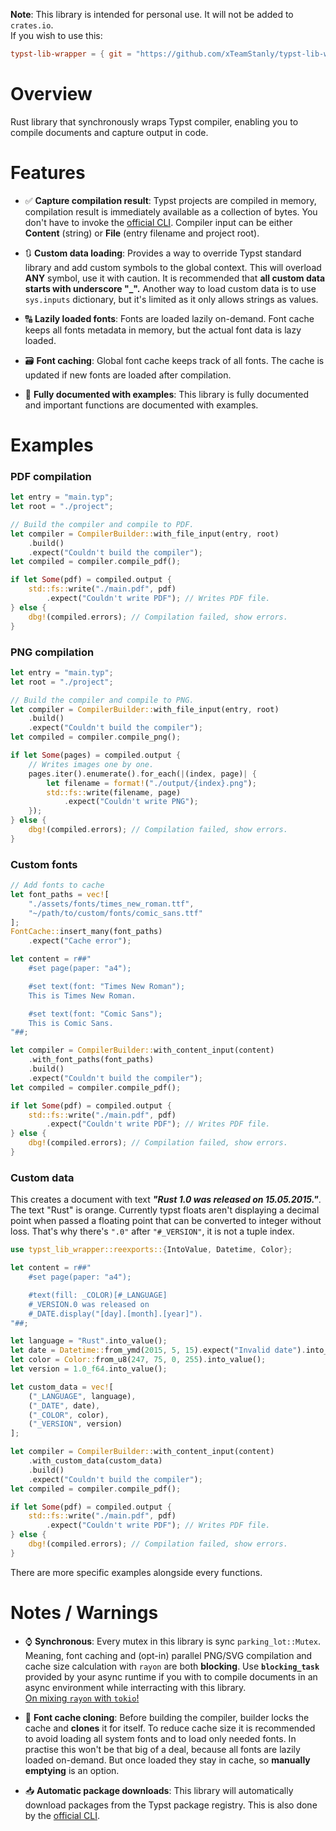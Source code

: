 **Note**: This library is intended for personal use. It will not be added to `crates.io`. \
If you wish to use this:
```toml
typst-lib-wrapper = { git = "https://github.com/xTeamStanly/typst-lib-wrapper.git" }
```

# Overview
Rust library that synchronously wraps Typst compiler, enabling you to compile documents and
capture output in code.

# Features

-   ✅ **Capture compilation result**:
    Typst projects are compiled in memory, compilation result is immediately available as a
    collection of bytes. You don't have to invoke the [official CLI][typst-cli]. Compiler input
    can be either **Content** (string) or **File** (entry filename and project root).

-   🔃 **Custom data loading**:
    Provides a way to override Typst standard library and add custom symbols to the global context.
    This will overload **ANY** symbol, use it with caution. It is recommended that
    **all custom data starts with underscore "_".** Another way to load custom data is
    to use `sys.inputs` dictionary, but it's limited as it only allows strings as values.

-   🔠 **Lazily loaded fonts**:
    Fonts are loaded lazily on-demand. Font cache keeps all fonts metadata in memory, but the
    actual font data is lazy loaded.

-   🗃️ **Font caching**:
    Global font cache keeps track of all fonts. The cache is updated if new fonts are loaded after
    compilation.

-   📜 **Fully documented with examples**:
    This library is fully documented and important functions are documented with examples.

# Examples

### PDF compilation
```rust
let entry = "main.typ";
let root = "./project";

// Build the compiler and compile to PDF.
let compiler = CompilerBuilder::with_file_input(entry, root)
    .build()
    .expect("Couldn't build the compiler");
let compiled = compiler.compile_pdf();

if let Some(pdf) = compiled.output {
    std::fs::write("./main.pdf", pdf)
        .expect("Couldn't write PDF"); // Writes PDF file.
} else {
    dbg!(compiled.errors); // Compilation failed, show errors.
}
```

### PNG compilation
```rust
let entry = "main.typ";
let root = "./project";

// Build the compiler and compile to PNG.
let compiler = CompilerBuilder::with_file_input(entry, root)
    .build()
    .expect("Couldn't build the compiler");
let compiled = compiler.compile_png();

if let Some(pages) = compiled.output {
    // Writes images one by one.
    pages.iter().enumerate().for_each(|(index, page)| {
        let filename = format!("./output/{index}.png");
        std::fs::write(filename, page)
            .expect("Couldn't write PNG");
    });
} else {
    dbg!(compiled.errors); // Compilation failed, show errors.
}
```

### Custom fonts
```rust
// Add fonts to cache
let font_paths = vec![
    "./assets/fonts/times_new_roman.ttf",
    "~/path/to/custom/fonts/comic_sans.ttf"
];
FontCache::insert_many(font_paths)
    .expect("Cache error");

let content = r##"
    #set page(paper: "a4");

    #set text(font: "Times New Roman");
    This is Times New Roman.

    #set text(font: "Comic Sans");
    This is Comic Sans.
"##;

let compiler = CompilerBuilder::with_content_input(content)
    .with_font_paths(font_paths)
    .build()
    .expect("Couldn't build the compiler");
let compiled = compiler.compile_pdf();

if let Some(pdf) = compiled.output {
    std::fs::write("./main.pdf", pdf)
        .expect("Couldn't write PDF"); // Writes PDF file.
} else {
    dbg!(compiled.errors); // Compilation failed, show errors.
}
```

### Custom data
This creates a document with text **_"Rust 1.0 was released on 15.05.2015."_**.
The text "Rust" is orange.
Currently typst floats aren't displaying a decimal
point when passed a floating point that can be converted to integer without loss.
That's why there's `".0"` after `"#_VERSION"`, it is not a tuple index.

```rust
use typst_lib_wrapper::reexports::{IntoValue, Datetime, Color};

let content = r##"
    #set page(paper: "a4");

    #text(fill: _COLOR)[#_LANGUAGE]
    #_VERSION.0 was released on
    #_DATE.display("[day].[month].[year]").
"##;

let language = "Rust".into_value();
let date = Datetime::from_ymd(2015, 5, 15).expect("Invalid date").into_value();
let color = Color::from_u8(247, 75, 0, 255).into_value();
let version = 1.0_f64.into_value();

let custom_data = vec![
    ("_LANGUAGE", language),
    ("_DATE", date),
    ("_COLOR", color),
    ("_VERSION", version)
];

let compiler = CompilerBuilder::with_content_input(content)
    .with_custom_data(custom_data)
    .build()
    .expect("Couldn't build the compiler");
let compiled = compiler.compile_pdf();

if let Some(pdf) = compiled.output {
    std::fs::write("./main.pdf", pdf)
        .expect("Couldn't write PDF"); // Writes PDF file.
} else {
    dbg!(compiled.errors); // Compilation failed, show errors.
}
```

There are more specific examples alongside every functions.

# Notes / Warnings

-   ⌚ **Synchronous**:
    Every mutex in this library is sync `parking_lot::Mutex`.
    Meaning, font caching and (opt-in) parallel PNG/SVG compilation and cache size calculation
    with `rayon` are both **blocking**. Use **`blocking_task`** provided by your async runtime
    if you with to compile documents in an async environment while interracting with this library. \
    [On mixing `rayon` with `tokio`!](https://blog.dureuill.net/articles/dont-mix-rayon-tokio/)

-   🔀 **Font cache cloning**:
    Before building the compiler, builder locks the cache and **clones** it for itself. To reduce
    cache size it is recommended to avoid loading all system fonts and to load only needed fonts.
    In practise this won't be that big of a deal, because all fonts are lazily loaded on-demand.
    But once loaded they stay in cache, so **manually emptying** is an option.

-   📥 **Automatic package downloads**: This library will automatically download packages from the
    Typst package registry. This is also done by the [official CLI][typst-cli].




[typst-cli]: https://github.com/typst/typst/tree/main/crates/typst-cli